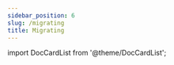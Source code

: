 ```yaml
---
sidebar_position: 6
slug: /migrating
title: Migrating
---
```


import DocCardList from '@theme/DocCardList';

<DocCardList />
